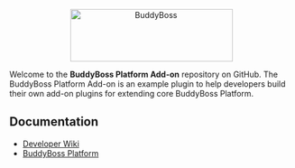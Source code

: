 <p align="center">
<a href="https://www.buddyboss.com/"><img src="https://github.com/buddyboss/activity-popup-addon/raw/master/.github/buddyboss-logo.jpg" alt="BuddyBoss" width="288" height="93" /></a>
</p>

Welcome to the **BuddyBoss Platform Add-on** repository on GitHub. The BuddyBoss Platform Add-on is an example plugin to help developers build their own add-on plugins for extending core BuddyBoss Platform.

## Documentation

- [Developer Wiki](https://github.com/buddyboss/activity-popup-addon/wiki)
- [BuddyBoss Platform](https://github.com/buddyboss/buddyboss-platform)
